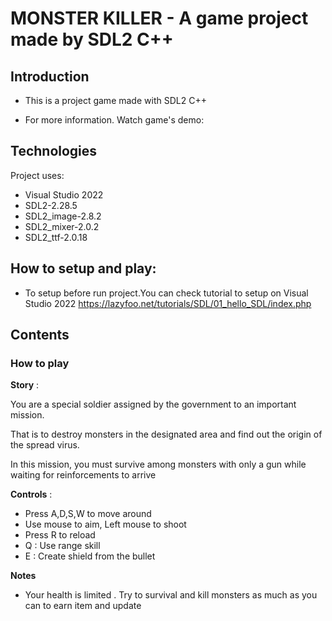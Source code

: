 # MONSTER KILLER - A game project made by SDL2 C++
## Introduction
 - This is a project game made with SDL2 C++

 - For more information. Watch game's demo:

## Technologies

Project uses:
 - Visual Studio 2022
 - SDL2-2.28.5
 - SDL2_image-2.8.2
 - SDL2_mixer-2.0.2
 - SDL2_ttf-2.0.18

## How to setup and play:
 - To setup before run project.You can check tutorial to setup on Visual Studio 2022 https://lazyfoo.net/tutorials/SDL/01_hello_SDL/index.php
## Contents
### How to play

**Story** : 

You are a special soldier assigned by the government to an important mission. 

That is to destroy monsters in the designated area and find out the origin of the spread virus. 

In this mission, you must survive among monsters with only a gun while waiting for reinforcements to arrive

**Controls** :
 - Press A,D,S,W to move around
 - Use mouse to aim, Left mouse to shoot
 - Press R to reload
 - Q : Use range skill
 - E : Create shield from the bullet

   
**Notes**
 - Your health is limited . Try to survival and kill monsters as much as you can to earn item and update
   
